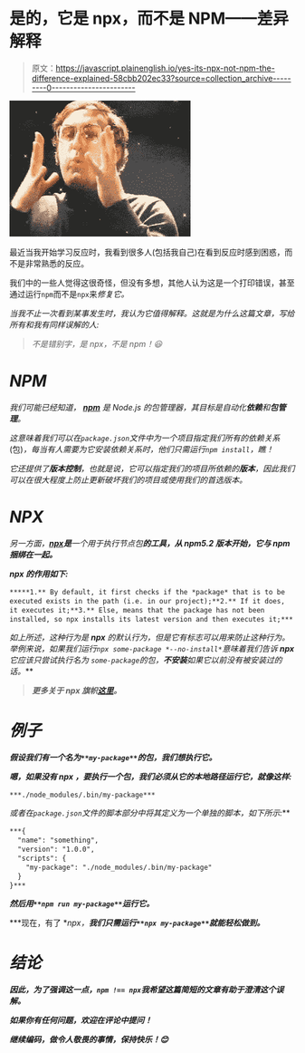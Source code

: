 # 是的，它是 npx，而不是 NPM——差异解释

> 原文：<https://javascript.plainenglish.io/yes-its-npx-not-npm-the-difference-explained-58cbb202ec33?source=collection_archive---------0----------------------->

![](img/dfafd5495a706804f025d41f377a2b5b.png)

最近当我开始学习反应时，我看到很多人(包括我自己)在看到反应时感到困惑，而不是非常熟悉的反应。

我们中的一些人觉得这很奇怪，但没有多想，其他人认为这是一个打印错误，甚至通过运行`npm`而不是`npx`来*修复它。*

*当我不止一次看到某事发生时，我认为它值得解释。这就是为什么这篇文章，写给所有和我有同样误解的人:*

> *不是错别字，是 npx，不是 npm！😃*

# *NPM*

*我们可能已经知道， [**npm**](https://www.npmjs.com/) 是 *Node.js* 的包管理器，其目标是自动化**依赖**和**包管理**。*

*这意味着我们可以在`package.json`文件中为一个项目指定我们所有的依赖关系*(包)*，每当有人需要为它安装依赖关系时，他们只需运行`npm install`，瞧！*

*它还提供了**版本控制**，也就是说，它可以指定我们的项目所依赖的**版本**，因此我们可以在很大程度上防止更新破坏我们的项目或使用我们的首选版本。*

# *NPX*

*另一方面，**[**npx**](https://www.npmjs.com/package/npx)是**一个用于执行节点包**的工具，从 *npm5.2* 版本开始，它与 *npm* 捆绑在一起。***

*****npx** 的作用如下:***

```
*****1.** By default, it first checks if the *package* that is to be executed exists in the path (i.e. in our project);**2.** If it does, it executes it;**3.** Else, means that the package has not been installed, so npx installs its latest version and then executes it;***
```

***如上所述，这种行为是 **npx** 的默认行为，但是它有*标志*可以用来防止这种行为。
举例来说，如果我们运行`npx some-package *--no-install*`意味着我们告诉 **npx** 它应该**只**尝试**执行**名为
`some-package`的包，**不安装**如果它以前没有被安装过的话。***

> ***更多关于 **npx** 旗帜[这里](https://www.npmjs.com/package/npx)。***

# ***例子***

***假设我们有一个名为`**my-package**`的包，我们想执行它。***

***嗯，如果没有 **npx** ，要执行一个包，我们必须从它的本地路径运行它，就像这样:***

```
***./node_modules/.bin/my-package***
```

***或者在`package.json`文件的*脚本部分*中将其定义为一个单独的脚本，如下所示:***

```
***{
  "name": "something",
  "version": "1.0.0",
  "scripts": {
    "my-package": "./node_modules/.bin/my-package"
  }
}***
```

***然后用`**npm run my-package**`运行它。***

***现在，有了 **npx，**我们只需运行`**npx my-package**`就能轻松做到。***

# ***结论***

***因此，为了强调这一点，`npm !== npx`我希望这篇简短的文章有助于澄清这个误解。***

***如果你有任何问题，欢迎在评论中提问！***

***继续编码，做令人敬畏的事情，保持快乐！😊***